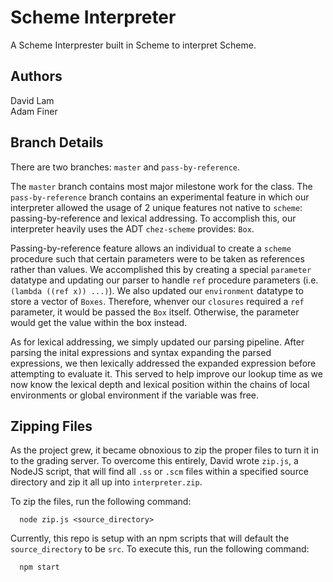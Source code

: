 # Scheme Interpreter

A Scheme Interprester built in Scheme to interpret Scheme.

## Authors

David Lam<br/>
Adam Finer

## Branch Details
 
There are two branches: `master` and `pass-by-reference`. 

The `master` branch contains most major milestone work for the class. The `pass-by-reference` branch contains an experimental feature in which our interpreter allowed the usage of 2 unique features not native to `scheme`: passing-by-reference and lexical addressing. To accomplish this, our interpreter heavily uses the ADT `chez-scheme` provides: `Box`.

Passing-by-reference feature allows an individual to create a `scheme` procedure such that certain parameters were to be taken as references rather than values. We accomplished this by creating a special `parameter` datatype and updating our parser to handle `ref` procedure parameters (i.e. `(lambda ((ref x)) ...)`). We also updated our `environment` datatype to store a vector of `Boxes`. Therefore, whenver our `closures` required a `ref` parameter, it would be passed the `Box` itself. Otherwise, the parameter would get the value within the box instead.

As for lexical addressing, we simply updated our parsing pipeline. After parsing the inital expressions and syntax expanding the parsed expressions, we then lexically addressed the expanded expression before attempting to evaluate it. This served to help improve our lookup time as we now know the lexical depth and lexical position within the chains of local environments or global environment if the variable was free.

## Zipping Files

As the project grew, it became obnoxious to zip the proper files to turn it in to the grading server. To overcome this entirely, David wrote `zip.js`, a NodeJS script, that will find all `.ss` or `.scm` files within a specified source directory and zip it all up into `interpreter.zip`.

To zip the files, run the following command:

```
  node zip.js <source_directory>
```

Currently, this repo is setup with an npm scripts that will default the `source_directory` to be `src`. To execute this, run the following command:

```
  npm start
```
